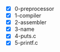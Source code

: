 - [x] 0-preprocessor
- [x] 1-compiler
- [x] 2-assembler
- [x] 3-name
- [x] 4-puts.c
- [x] 5-printf.c
